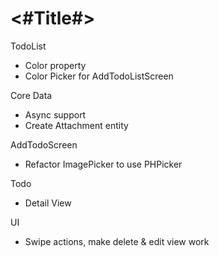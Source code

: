 #  <#Title#>

TodoList
- Color property
- Color Picker for AddTodoListScreen


Core Data
- Async support
- Create Attachment entity


AddTodoScreen
- Refactor ImagePicker to use PHPicker

Todo
- Detail View


UI
- Swipe actions, make delete & edit view work
